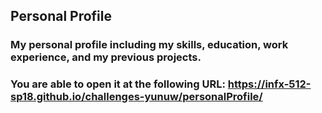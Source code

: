 ## Personal Profile 
### My personal profile including my skills, education, work experience, and my previous projects.
### You are able to open it at the following URL: https://infx-512-sp18.github.io/challenges-yunuw/personalProfile/
